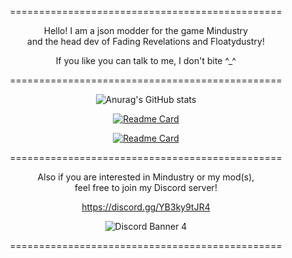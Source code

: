 <div align = center>
  
 ===============================================
      
  Hello! I am a json modder for the game Mindustry <br>
  and the head dev of Fading Revelations and Floatydustry!
  
  If you like you can talk to me, I don't bite ^_^
  
  ===============================================

![Anurag's GitHub stats](https://github-readme-stats.vercel.app/api?username=Fresh791&show_icons=true&theme=dracula)

[![Readme Card](https://github-readme-stats.vercel.app/api/pin/?username=Fresh791&repo=Fading-Revelations)](https://github.com/Fresh791/Fading-Revelations)
  
[![Readme Card](https://github-readme-stats.vercel.app/api/pin/?username=Fresh791&repo=Floatydustry)](https://github.com/Fresh791/Floatydustry)
  
   
  ===============================================
  
  
  Also if you are interested in Mindustry or my mod(s), <br> 
  feel free to join my Discord server!
  
  https://discord.gg/YB3ky9tJR4
  
  ![Discord Banner 4](https://discordapp.com/api/guilds/815981543624933396/widget.png?style=banner4)
  
  ===============================================


<!---
Fresh791/Fresh791 is a ✨ special ✨ repository because its `README.md` (this file) appears on your GitHub profile.
You can click the Preview link to take a look at your changes.
--->
